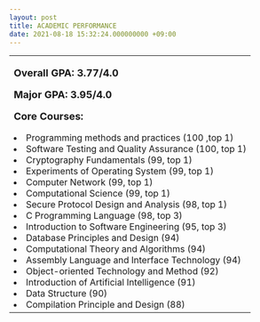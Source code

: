 ```yaml
---
layout: post
title: ACADEMIC PERFORMANCE
date: 2021-08-18 15:32:24.000000000 +09:00
---
```


<table border="0">
  <tr>
    <td width="100%">
      <font size="4">
      <p><strong>Overall GPA: 3.77/4.0</strong></p>
      <p><strong>Major GPA: 3.95/4.0</strong></p>
      <p><strong>Core Courses: </strong></p>
      </font>
      <font size="3">
      <ui>
        <li>Programming methods and practices (100 ,top 1)</li>
        <li>Software Testing and Quality Assurance (100, top 1)</li>
        <li>Cryptography Fundamentals (99, top 1)</li>
        <li>Experiments of Operating System (99, top 1)</li>
        <li>Computer Network (99, top 1)</li>
        <li>Computational Science (99, top 1)</li>
        <li>Secure Protocol Design and Analysis (98, top 1)</li>
        <li>C Programming Language (98, top 3)</li> 
        <li>Introduction to Software Engineering (95, top 3)</li>
        <li>Database Principles and Design (94)</li>
        <li>Computational Theory and Algorithms (94)</li>
        <li>Assembly Language and Interface Technology (94)</li>
        <li>Object-oriented Technology and Method (92)</li>
        <li>Introduction of Artificial Intelligence (91)</li>
        <li>Data Structure (90)</li>    
        <li>Compilation Principle and Design (88)</li> 
       </ui>
      </font>
     </td>
  </tr>
</table>
